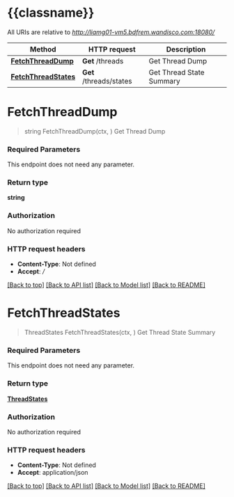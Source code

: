 # {{classname}}

All URIs are relative to *http://liamg01-vm5.bdfrem.wandisco.com:18080/*

Method | HTTP request | Description
------------- | ------------- | -------------
[**FetchThreadDump**](ThreadsControllerApi.md#FetchThreadDump) | **Get** /threads | Get Thread Dump
[**FetchThreadStates**](ThreadsControllerApi.md#FetchThreadStates) | **Get** /threads/states | Get Thread State Summary

# **FetchThreadDump**
> string FetchThreadDump(ctx, )
Get Thread Dump

### Required Parameters
This endpoint does not need any parameter.

### Return type

**string**

### Authorization

No authorization required

### HTTP request headers

 - **Content-Type**: Not defined
 - **Accept**: */*

[[Back to top]](#) [[Back to API list]](../README.md#documentation-for-api-endpoints) [[Back to Model list]](../README.md#documentation-for-models) [[Back to README]](../README.md)

# **FetchThreadStates**
> ThreadStates FetchThreadStates(ctx, )
Get Thread State Summary

### Required Parameters
This endpoint does not need any parameter.

### Return type

[**ThreadStates**](ThreadStates.md)

### Authorization

No authorization required

### HTTP request headers

 - **Content-Type**: Not defined
 - **Accept**: application/json

[[Back to top]](#) [[Back to API list]](../README.md#documentation-for-api-endpoints) [[Back to Model list]](../README.md#documentation-for-models) [[Back to README]](../README.md)


